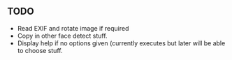 ## TODO
 - Read EXIF and rotate image if required
 - Copy in other face detect stuff.
 - Display help if no options given (currently executes but later will be able to choose stuff.
 